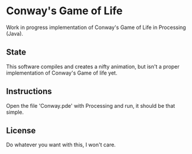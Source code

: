 # Conway's Game of Life
Work in progress implementation of Conway's Game of Life in Processing (Java).

## State
This software compiles and creates a nifty animation, but isn't a proper implementation of Conway's Game of life yet.

## Instructions
Open the file 'Conway.pde' with Processing and run, it should be that simple.

## License
Do whatever you want with this, I won't care.